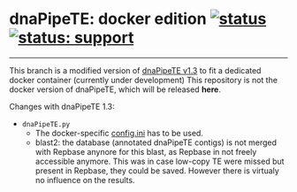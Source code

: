 # dnaPipeTE: docker edition [![status](https://img.shields.io/badge/status:-v1.3.docker-orange)]() [![status: support](https://img.shields.io/badge/support:-no-red)]()

********************************************************************************************************************
This branch is a modified version of [dnaPipeTE v1.3](https://github.com/clemgoub/dnaPipeTE/tree/master) to fit a dedicated docker container (currently under development)
This repository is not the docker version of dnaPipeTE, which will be released **here**.

Changes with dnaPipeTE 1.3:
- `dnaPipeTE.py`
   - The docker-specific [config.ini](https://gitlab.in2p3.fr/stephane.delmotte/dnapipete/-/blob/master/config.ini) has to be used.
   - blast2: the database (annotated dnaPipeTE contigs) is not merged with Repbase anynore for this blast, as Repbase in not freely accessible anymore. This was in case low-copy TE were missed but present in Repbase, they could be saved. However there is virtualy no influence on the results.

